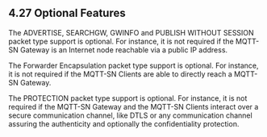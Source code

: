 <!-- transformation-note: left upstream numbering of headings for verification -->
## 4.27 Optional Features

The ADVERTISE, SEARCHGW, GWINFO and PUBLISH WITHOUT SESSION packet type support is optional.
For instance, it is not required if the MQTT-SN Gateway is an Internet node reachable via a public IP address.

The Forwarder Encapsulation packet type support is optional.
For instance, it is not required if the MQTT-SN Clients are able to directly reach a MQTT-SN Gateway.

The PROTECTION packet type support is optional.
For instance, it is not required if the MQTT-SN Gateway and the MQTT-SN Clients interact over a secure communication channel,
like DTLS or any communication channel assuring the authenticity and optionally the confidentiality protection.
